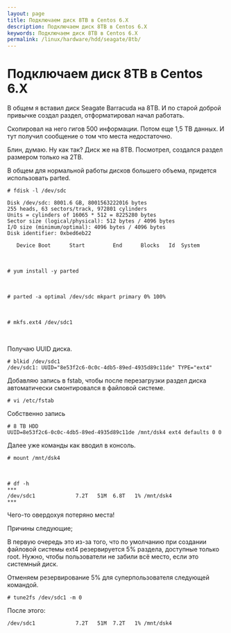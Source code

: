 ```yaml
---
layout: page
title: Подключаем диск 8TB в Centos 6.X
description: Подключаем диск 8TB в Centos 6.X
keywords: Подключаем диск 8TB в Centos 6.X
permalink: /linux/hardware/hdd/seagate/8tb/
---
```


# Подключаем диск 8TB в Centos 6.X

В общем я вставил диск Seagate Barracuda на 8TB. И по старой доброй привычке создал раздел, отформатировал начал работать.

Скопировал на него гигов 500 информации. Потом еще 1,5 TB данных.
И тут получил сообщение о том что места недостаточно.

Блин, думаю. Ну как так? Диск же на 8TB. Посмотрел, создался раздел размером только на 2TB.

В общем для нормальной работы дисков большего объема, придется использовать parted.

    # fdisk -l /dev/sdc

    Disk /dev/sdc: 8001.6 GB, 8001563222016 bytes
    255 heads, 63 sectors/track, 972801 cylinders
    Units = cylinders of 16065 * 512 = 8225280 bytes
    Sector size (logical/physical): 512 bytes / 4096 bytes
    I/O size (minimum/optimal): 4096 bytes / 4096 bytes
    Disk identifier: 0xbed6eb22

       Device Boot      Start         End      Blocks   Id  System

<br/>

    # yum install -y parted

<br/>

    # parted -a optimal /dev/sdc mkpart primary 0% 100%

<!--
# parted /dev/sdc
GNU Parted 2.1
Using /dev/sdc
Welcome to GNU Parted! Type 'help' to view a list of commands.
(parted)

<br/>

(parted) mklabel gpt
Warning: The existing disk label on /dev/sdc will be destroyed and all data on
this disk will be lost. Do you want to continue?
Yes/No? yes

<br/>

(parted) unit TB

<br/>

(parted) mkpart primary 0 100%

<br/>

(parted) print
Model: ATA ST8000AS0002-1NA (scsi)
Disk /dev/sdc: 8.00TB
Sector size (logical/physical): 512B/4096B
Partition Table: gpt

Number  Start   End     Size    File system  Name     Flags
 1      0.00TB  0.00TB  0.00TB               primary


<br/>

 (parted) quit

-->

<br/>

    # mkfs.ext4 /dev/sdc1

<br>

Получаю UUID диска.

    # blkid /dev/sdc1
    /dev/sdc1: UUID="8e53f2c6-0c0c-4db5-89ed-4935d89c11de" TYPE="ext4"

Добавляю запись в fstab, чтобы после перезагрузки раздел диска автоматически смонтировался в файловой системе.

    # vi /etc/fstab

Собственно запись

    # 8 TB HDD
    UUID=8e53f2c6-0c0c-4db5-89ed-4935d89c11de /mnt/dsk4 ext4 defaults 0 0

Далее уже команды как вводил в консоль.

    # mount /mnt/dsk4

<br/>

    # df -h
    ***
    /dev/sdc1             7.2T   51M  6.8T   1% /mnt/dsk4
    ***

Чего-то овердохуя потеряно места!

Причины следующие;

В первую очередь это из-за того, что по умолчанию при создании файловой системы ext4 резервируется 5% раздела, доступные только root. Нужно, чтобы пользователи не забили всё место, если это системный диск.

Отменяем резервирование 5% для суперпользователя следующей командой.

    # tune2fs /dev/sdc1 -m 0

После этого:

    /dev/sdc1             7.2T   51M  7.2T   1% /mnt/dsk4
